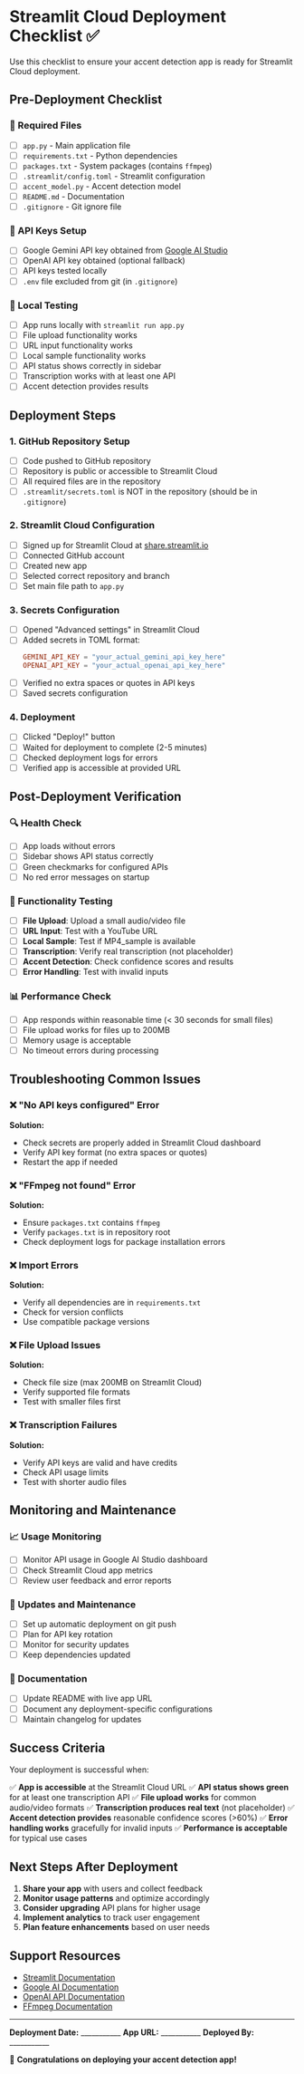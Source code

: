 # Streamlit Cloud Deployment Checklist ✅

Use this checklist to ensure your accent detection app is ready for Streamlit Cloud deployment.

## Pre-Deployment Checklist

### 📁 Required Files
- [ ] `app.py` - Main application file
- [ ] `requirements.txt` - Python dependencies
- [ ] `packages.txt` - System packages (contains `ffmpeg`)
- [ ] `.streamlit/config.toml` - Streamlit configuration
- [ ] `accent_model.py` - Accent detection model
- [ ] `README.md` - Documentation
- [ ] `.gitignore` - Git ignore file

### 🔑 API Keys Setup
- [ ] Google Gemini API key obtained from [Google AI Studio](https://makersuite.google.com/app/apikey)
- [ ] OpenAI API key obtained (optional fallback)
- [ ] API keys tested locally
- [ ] `.env` file excluded from git (in `.gitignore`)

### 🧪 Local Testing
- [ ] App runs locally with `streamlit run app.py`
- [ ] File upload functionality works
- [ ] URL input functionality works
- [ ] Local sample functionality works
- [ ] API status shows correctly in sidebar
- [ ] Transcription works with at least one API
- [ ] Accent detection provides results

## Deployment Steps

### 1. GitHub Repository Setup
- [ ] Code pushed to GitHub repository
- [ ] Repository is public or accessible to Streamlit Cloud
- [ ] All required files are in the repository
- [ ] `.streamlit/secrets.toml` is NOT in the repository (should be in `.gitignore`)

### 2. Streamlit Cloud Configuration
- [ ] Signed up for Streamlit Cloud at [share.streamlit.io](https://share.streamlit.io)
- [ ] Connected GitHub account
- [ ] Created new app
- [ ] Selected correct repository and branch
- [ ] Set main file path to `app.py`

### 3. Secrets Configuration
- [ ] Opened "Advanced settings" in Streamlit Cloud
- [ ] Added secrets in TOML format:
  ```toml
  GEMINI_API_KEY = "your_actual_gemini_api_key_here"
  OPENAI_API_KEY = "your_actual_openai_api_key_here"
  ```
- [ ] Verified no extra spaces or quotes in API keys
- [ ] Saved secrets configuration

### 4. Deployment
- [ ] Clicked "Deploy!" button
- [ ] Waited for deployment to complete (2-5 minutes)
- [ ] Checked deployment logs for errors
- [ ] Verified app is accessible at provided URL

## Post-Deployment Verification

### 🔍 Health Check
- [ ] App loads without errors
- [ ] Sidebar shows API status correctly
- [ ] Green checkmarks for configured APIs
- [ ] No red error messages on startup

### 🎯 Functionality Testing
- [ ] **File Upload**: Upload a small audio/video file
- [ ] **URL Input**: Test with a YouTube URL
- [ ] **Local Sample**: Test if MP4_sample is available
- [ ] **Transcription**: Verify real transcription (not placeholder)
- [ ] **Accent Detection**: Check confidence scores and results
- [ ] **Error Handling**: Test with invalid inputs

### 📊 Performance Check
- [ ] App responds within reasonable time (< 30 seconds for small files)
- [ ] File upload works for files up to 200MB
- [ ] Memory usage is acceptable
- [ ] No timeout errors during processing

## Troubleshooting Common Issues

### ❌ "No API keys configured" Error
**Solution:**
- Check secrets are properly added in Streamlit Cloud dashboard
- Verify API key format (no extra spaces or quotes)
- Restart the app if needed

### ❌ "FFmpeg not found" Error
**Solution:**
- Ensure `packages.txt` contains `ffmpeg`
- Verify `packages.txt` is in repository root
- Check deployment logs for package installation errors

### ❌ Import Errors
**Solution:**
- Verify all dependencies are in `requirements.txt`
- Check for version conflicts
- Use compatible package versions

### ❌ File Upload Issues
**Solution:**
- Check file size (max 200MB on Streamlit Cloud)
- Verify supported file formats
- Test with smaller files first

### ❌ Transcription Failures
**Solution:**
- Verify API keys are valid and have credits
- Check API usage limits
- Test with shorter audio files

## Monitoring and Maintenance

### 📈 Usage Monitoring
- [ ] Monitor API usage in Google AI Studio dashboard
- [ ] Check Streamlit Cloud app metrics
- [ ] Review user feedback and error reports

### 🔄 Updates and Maintenance
- [ ] Set up automatic deployment on git push
- [ ] Plan for API key rotation
- [ ] Monitor for security updates
- [ ] Keep dependencies updated

### 📝 Documentation
- [ ] Update README with live app URL
- [ ] Document any deployment-specific configurations
- [ ] Maintain changelog for updates

## Success Criteria

Your deployment is successful when:

✅ **App is accessible** at the Streamlit Cloud URL
✅ **API status shows green** for at least one transcription API
✅ **File upload works** for common audio/video formats
✅ **Transcription produces real text** (not placeholder)
✅ **Accent detection provides** reasonable confidence scores (>60%)
✅ **Error handling works** gracefully for invalid inputs
✅ **Performance is acceptable** for typical use cases

## Next Steps After Deployment

1. **Share your app** with users and collect feedback
2. **Monitor usage patterns** and optimize accordingly
3. **Consider upgrading** API plans for higher usage
4. **Implement analytics** to track user engagement
5. **Plan feature enhancements** based on user needs

## Support Resources

- [Streamlit Documentation](https://docs.streamlit.io/)
- [Google AI Documentation](https://ai.google.dev/docs)
- [OpenAI API Documentation](https://platform.openai.com/docs)
- [FFmpeg Documentation](https://ffmpeg.org/documentation.html)

---

**Deployment Date:** ___________
**App URL:** ___________
**Deployed By:** ___________

🎉 **Congratulations on deploying your accent detection app!**
